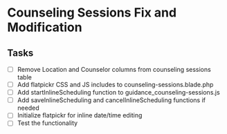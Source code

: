# Counseling Sessions Fix and Modification

## Tasks
- [ ] Remove Location and Counselor columns from counseling sessions table
- [ ] Add flatpickr CSS and JS includes to counseling-sessions.blade.php
- [ ] Add startInlineScheduling function to guidance_counseling-sessions.js
- [ ] Add saveInlineScheduling and cancelInlineScheduling functions if needed
- [ ] Initialize flatpickr for inline date/time editing
- [ ] Test the functionality

